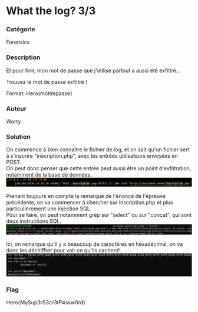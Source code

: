 # What the log? 3/3

### Catégorie

Forensics

### Description

Et pour finir, mon mot de passe que j'utilise partout a aussi été exfiltré...

Trouvez le mot de passe exfiltré !

Format: Hero{motdepasse}

### Auteur 

Worty

### Solution

On commence à bien connaître le fichier de log, et on sait qu'un fichier sert à s'inscrire "inscription.php", avec les entrées utilisateurs envoyées en POST.<br/>
On peut donc penser que cette entrée peut aussi être un point d'exfiltration, notamment de la base de données.
![alt](inscription.png)

Prenant toujours en compte la remarque de l'énoncé de l'épreuve précédente, on va commencer à chercher sur inscription.php et plus particulièrement une injection SQL.<br/>
Pour se faire, on peut notamment grep sur "select" ou sur "concat", qui sont deux instructions SQL.
![alt](grep.png)

Ici, on remarque qu'il y a beaucoup de caractères en héxadécimal, on va donc les déchiffrer pour voir ce qu'ils cachent!<br/>
![alt](decrypt.png)

### Flag

Hero{MySup3rS3cr3tP4ssw0rd}